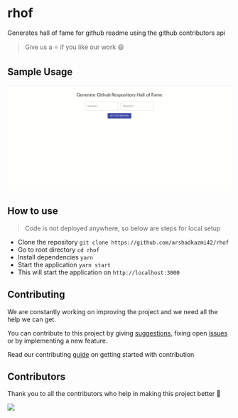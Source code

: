 # rhof

Generates hall of fame for github readme using the github contributors api

> Give us a :star: if you like our work :smile:

## Sample Usage

<img src="assets/usage.gif" alt="rhof"/> <br>

## How to use

> Code is not deployed anywhere, so below are steps for local setup

- Clone the repository
  `git clone https://github.com/arshadkazmi42/rhof`
- Go to root directory
  `cd rhof`
- Install dependencies
  `yarn`
- Start the application
  `yarn start`
- This will start the application on `http://localhost:3000`

## Contributing

We are constantly working on improving the project and we need all the help we can get.

You can contribute to this project by giving [suggestions](https://github.com/arshadkazmi42/rhof/issues/new), fixing open [issues](https://github.com/arshadkazmi42/rhof/issues) or by implementing a new feature.

Read our contributing [guide](CONTRIBUTING.md) on getting started with contribution

## Contributors

Thank you to all the contributors who help in making this project better :raised_hands:

<a href='https://github.com/arshadkazmi42)'><img src="https://github.com/arshadkazmi42.png" width="30" /></a>
